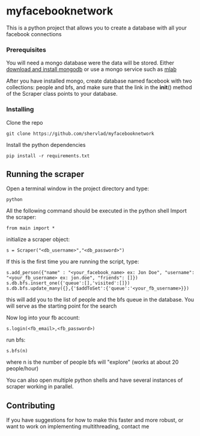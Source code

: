 # myfacebooknetwork

This is a python project that allows you to create a database with all your facebook connections


### Prerequisites

You will need a mongo database were the data will be stored.
Either [download and install mongodb](https://www.mongodb.com/download-center#community) or use a mongo service such as [mlab](https://mlab.com)

After you have installed mongo, create database named facebook with two collections: people and bfs, and make sure that the link in the __init__() method of the Scraper class points to your database.


### Installing

Clone the repo
```
git clone https://github.com/shervlad/myfacebooknetwork
```

Install the python dependencies

```
pip install -r requirements.txt
```

## Running the scraper

Open a terminal window in the project directory and type:

```
python
```

All the following command should be executed in the python shell
Import the scraper:

```
from main import *
```

initialize a scraper object:

```
s = Scraper("<db_username>","<db_password>")
```

If this is the first time you are running the script, type:

```
s.add_person({"name" : "<your_facebook_name> ex: Jon Doe", "username": "<your_fb_username> ex: jon.doe", "friends": []})
s.db.bfs.insert_one({'queue':[],'visited':[]})
s.db.bfs.update_many({},{'$addToSet':{'queue':'<your_fb_username>}})
```

this will add you to the list of people and the bfs queue in the database. You will serve as the starting point for the search

Now log into your fb account:

```
s.login(<fb_email>,<fb_password>)
```

run bfs:

```
s.bfs(n)
```

where n is the number of people bfs will "explore" (works at about 20 people/hour)

You can also open multiple python shells and have several instances of scraper working in parallel.

## Contributing
If you have suggestions for how to make this faster and more robust, or want to work on implementing multithreading, contact me
